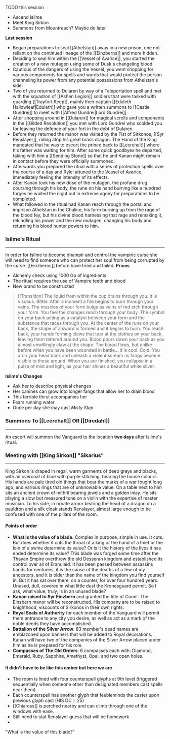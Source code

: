 TODO this session
- Ascend Isilme
- Meet King Sirkon
- Summons from Mountreach? Maybe do later

**Last session**
- Began preparations to seal [[Athelstan]] away in a new prison, one not reliant on the continued lineage of the [[Einzberns]] and more hidden.
- Deciding to seal him within the [[Vessel of Avarice]], you started the creation of a new mutagen using some of Dusk's changeling blood.
- Cautious of the dangers of using the Vessel, you went shopping for various components for spells and wards that would protect the person channeling its power from any potential possessions from Athelstan's side.
- Two of you returned to Dularen by way of a Teleportation spell and met with the squadron of [[Ashen Legion]] soldiers that were tasked with guarding [[Trayfort Keep]], mainly their captain [[Eduleth Hallowleaf|Eduleth]] who gave you a written summons to [[Castle Gundrei]] to meet with [[Alfred Gundrei|Lord Gundrei]]
- After shopping around in [[Dularen]] for magical scrolls and components in the [[Gilded Resolution]] you met with Lord Gundrei who scolded you for leaving the defence of your fort in the debt of Dularen.
- Before they returned the manor was visited by the Fist of Sirkonos, [[Syr Renslayer]], riding atop his great brass dragon. The Hand of the King mandated that he was to escort the prince back to [[Leerehalt]] where his father was waiting for him. After some quick goodbyes he departed, taking with him a [[Sending Stone]] so that he and Kanan might remain in contact before they were officially summoned.
- Afterwards you prepared the ritual with a series of protection spells over the course of a day and Rylei attuned to the Vessel of Avarice, immediately feeling the intensity of its effects.
- After Kanan took his new dose of the mutagen, the profane drug coursing through his body, the rune on his hand burning like a hundred forges he waited the night out in extreme agony for preparations to be completed.
- What followed in the ritual had Kanan reach through the portal and imprison Athelstan in the Chalice, his form burning up from the rage of the blood fey, but his divine blood harnessing that rage and remaking it, rekindling his power and the new mutagen, changing his body and returning his blood hunter powers to him.
### Isilme's Ritual
---
In order for Isilme to become dhampir and control the vampiric curse she will need to find someone who can protect her soul from being corrupted by the curse. [[Einzberns]] before have tried and failed. 
**Prices**
- Alchemy check using 1000 Gp of ingredients.
- The ritual requires the use of Vampire teeth and blood
- New brand to be constructed

>[!Transition]
>The liquid from within the cup drains through you. It is viscous. Bitter. After a moment a fire begins to burn through your veins. The muscles of your form bulge as veins of red etch through your form. You feel the changes reach through your body. The symbol on your back acting as a catalyst between your form and the substance that races through you. At the center of the rune on your back, the shape of a sword is formed and it begins to burn. You reach back, your hands forming claws that tear at the clothes on your back, leaving them tattered around you. Blood pours down your back as you almost unwillingly claw at the shape. The blood flows, but unlike before when you have been wounded in battle... it is cool. Cold. You arch your head back and unleash a violent scream as fangs become visible to those around. When you are finished, you collapse in a pulse of mist and light, as your hair shines a beautiful white silver.

**Isilme's Changes**
- Ask her to describe physical changes
- Her canines can grow into longer fangs that allow her to drain blood
- This terrible thirst accompanies her
- Fears running water
- Once per day she may cast *Misty Step*
### Summons To [[Leerehalt]] OR [[Diredahl]]
---
An escort will summon the Vanguard to the location **two days** after Isilme's ritual. 
### Meeting with [[King Sirkon]] "Sikarius"
---
King Sirkon is draped in regal, warm garments of deep greys and blacks, with an overcoat of blue with purple stitching, bearing the house colours. His hands are pale tired old things that bear the marks of a war fought long ago, and various rings that are of unknowable value. On a table next to him sits an ancient crown of mithril bearing jewels and a golden inlay. He sits playing a slow but measured tune on a violin with the expertise of master musician. To his side, in ornate armor bearing the head of a dragon on a pauldron and a silk cloak stands Renslayer, almost large enough to be confused with one of the pillars of the room.
#### Points of order
- **What is the value of a blade.** Complex in purpose, simple in use. It cuts. But does whether it cuts the throat of a king or the hand of a thief or the loin of a swine determine its value? Or is it the history of the lives it has ended determine its value? This blade was forged some time after the Thayan Empire overthrew the old Desseran kingdom and established its control over all of Eranulaid. It has been passed between assassins hands for centuries, it is the cause of the deaths of a few of my ancestors, and it is older than the name of the kingdom you find yourself in. But it has sat over there, on a counter, for over four hundred years. Unused, dull, covered in what little dust the Kronesguard permit. So I ask, what value, truly, is in an unused blade?
- **Kanan raised to Syr Einzbern** and granted the title of Count. The Einzbern manor will be reconstructed. His company are to be raised to knighthood, viscounts of Sirkonos in their own rights.
- **Royal Seals of Authority** for each member of the Vanguard will permit them entrance to any city you desire, as well as act as a mark of the noble deeds they have accomplished.
- **Battalion of the Silver Arrow**. 83 member's dead names are emblazoned upon banners that will be added to Royal decorations. Kanan will have two of the companies of the Silver Arrow placed under him as he is prepared for his role.
- **Compasses of The Old Orders**: 6 compasses each with: Diamond, Emerald, Ruby, Sapphire, Amethyst, Opal, and two open holes.
#### It didn't  have to be like this ember but here we are
- The room is lined with four counterspell glyphs at 9th level (triggered sequentially when someone other than designated members cast spells near them)
- Each counterspell has another glyph that feebleminds the caster upon previous glyph cast (HIS DC = 25)
- [[Chiaross]] is perched nearby and can climb through one of the windows with ease.
- Still need to stat Renslayer guess that will be homework
- 

"What is the value of this blade?"

